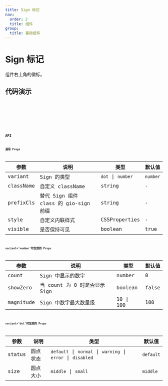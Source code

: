 ```yaml
---
title: Sign 标记
nav:
  order: 2
  title: 组件
group:
  title: 基础组件
---
```


# Sign 标记

组件右上角的徽标。

## 代码演示

<code src='./demos/sign.tsx' title='基本' desc='最基本常用的 Sign 组件，当 `count` 为 0 时默认不显示 Sign，可用 `showZero` 进行开关。' />

<code src='./demos/showZero.tsx' title='count 为 0' desc='通过 `showZero` prop 控制 `count` 为 0 时是否显示 Sign 标记。同时可用 `visible` prop 手动控制显示。' />

<code src='./demos/dot.tsx' title='圆点（小红点）' desc='没有数字，可选用不同的颜色标记状态，绿色表示正常、黄色表示警告、红色表示错误、灰色表示不可用。' />

<code src='./demos/dotSize.tsx' title='不同尺寸的红点' desc='红点分为默认的 `middle` 尺寸和 `small` 尺寸。`small` 尺寸用于更新提示。' />

## API

### 通用 Props

| 参数      | 说明                                  | 类型              | 默认值   |
| --------- | ------------------------------------- | ----------------- | -------- |
| variant   | Sign 的类型                           | `dot` \| `number` | `number` |
| className | 自定义 className                      | string            | -        |
| prefixCls | 替代 Sign 组件 class 的 gio-sign 前缀 | string            | -        |
| style     | 自定义内联样式                        | CSSProperties     | -        |
| visible   | 是否保持可见                          | boolean           | true     |

### variant='number'时生效的 Props

| 参数      | 说明                          | 类型      | 默认值 |
| --------- | ----------------------------- | --------- | ------ |
| count     | Sign 中显示的数字             | number    | 0      |
| showZero  | 当 count 为 0 时是否显示 Sign | boolean   | false  |
| magnitude | Sign 中数字最大数量级         | 10 \| 100 | 100    |

### variant='dot'时生效的 Props

| 参数   | 说明     | 类型                                                        | 默认值    |
| ------ | -------- | ----------------------------------------------------------- | --------- |
| status | 圆点状态 | `default` \| `normal` \| `warning` \| `error` \| `disabled` | `default` |
| size   | 圆点大小 | `middle` \| `small`                                         | `middle`  |

